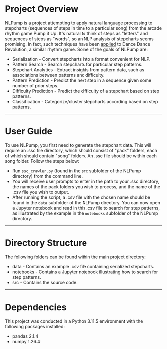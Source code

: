 # Project Overview

NLPump is a project attempting to apply natural language processing to stepcharts (sequences of steps in time to a particular song) from the arcade rhythm game Pump it Up. It's natural to think of steps as "letters" and sequences of steps as "words", so an NLP analysis of
stepcharts seems promising. In fact, such techniques have been [applied](https://medium.com/@brentbiseda/ddr-difficulty-classifier-with-fastai-nlp-part-1-847af2648e07) to Dance Dance Revolution, a similar rhythm game. Some of the goals of NLPump are:

* Serialization - Convert stepcharts into a format convenient for NLP.
* Pattern Search - Search stepcharts for particular step patterns.
* Stepchart Analytics - Extract insights from pattern data, such as associations between patterns and difficulty.
* Pattern Prediction - Predict the next step in a sequence given some number of prior steps.
* Difficulty Prediction - Predict the difficulty of a stepchart based on step patterns.
* Classification - Categorize/cluster stepcharts according based on step patterns.

---

# User Guide

To use NLPump, you first need to generate the stepchart data. This will require an .ssc file directory, which should consist of "pack" folders, each of which should contain "song" folders. An .ssc file should be within each song folder. Follow the steps below:

* Run ``ssc_crawler.py`` (found in the ``src`` subfolder of the NLPump directory) from the command line.
* You will receive user prompts to enter in the path to your .ssc directory, the names of the pack folders you wish to process, and the name of the .csv file you wish to output.
* After running the script, a .csv file with the chosen name should be found in the ``data`` subfolder of the NLPump directory. You can now open a Jupyter notebook and read in this .csv file to search for step patterns, as illustrated by the example in the ``notebooks`` subfolder of the NLPump directory.

---

# Directory Structure

The following folders can be found within the main project directory:

* data - Contains an example .csv file containing serialized stepcharts.
* notebooks - Contains a Jupyter notebook illustrating how to search for step patterns.
* src - Contains the source code.

---

# Dependencies

This project was conducted in a Python 3.11.5 environment with the following packages installed:

* pandas 2.1.4
* numpy 1.26.4